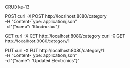 CRUD ke-13

POST
curl -X POST http://localhost:8080/category \
-H "Content-Type: application/json" \
-d '{"name": "Electronics"}'

GET
curl -X GET http://localhost:8080/category
curl -X GET http://localhost:8080/category/1

PUT
curl -X PUT http://localhost:8080/category/1 \
-H "Content-Type: application/json" \
-d '{"name": "Updated Electronics"}'